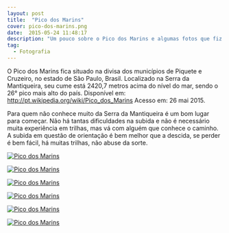 ```yaml
---
layout: post
title:  "Pico dos Marins"
cover: pico-dos-marins.png
date:  2015-05-24 11:48:17
description: "Um pouco sobre o Pico dos Marins e algumas fotos que fiz lá."
tag:
  - Fotografia
---
```


O Pico dos Marins fica situado na divisa dos municípios de Piquete e Cruzeiro, no estado de São Paulo, Brasil. Localizado na Serra da Mantiqueira, seu cume está 2420,7 metros acima do nível do mar, sendo o 26° pico mais alto do país. Disponível em: <a href="http://pt.wikipedia.org/wiki/Pico_dos_Marins" target="_blank">http://pt.wikipedia.org/wiki/Pico_dos_Marins</a> Acesso em: 26 mai 2015.

Para quem não conhece muito da Serra da Mantiqueira é um bom lugar para começar. Não há tantas dificuldades na subida e não é necessário muita experiência em trilhas, mas vá com alguém que conhece o caminho. A subida em questão de orientação é bem melhor que a descida, se perder é bem fácil, há muitas trilhas, não abuse da sorte.



<a data-flickr-embed="true"  href="https://www.flickr.com/photos/jeremiaspereira/17361265054/in/dateposted-public/" title="Pico dos Marins"><img class="img-center img-responsive"  src="https://farm9.staticflickr.com/8763/17361265054_54b389ccc4_c.jpg" alt="Pico dos Marins"></a><script async src="//embedr.flickr.com/assets/client-code.js" charset="utf-8"></script>

<a data-flickr-embed="true"  href="https://www.flickr.com/photos/jeremiaspereira/17360758844/in/dateposted-public/" title="Pico dos Marins"><img class="img-center img-responsive"  src="https://farm6.staticflickr.com/5341/17360758844_d33c0b2c9a_h.jpg"  alt="Pico dos Marins"></a><script async src="//embedr.flickr.com/assets/client-code.js" charset="utf-8"></script>

<a data-flickr-embed="true"  href="https://www.flickr.com/photos/jeremiaspereira/17362818913/in/dateposted-public/" title="Pico dos Marins"><img class="img-center img-responsive"  src="https://farm8.staticflickr.com/7794/17362818913_e9fdd5646d_c.jpg"  alt="Pico dos Marins"></a><script async src="//embedr.flickr.com/assets/client-code.js" charset="utf-8"></script>

<a data-flickr-embed="true"  href="https://www.flickr.com/photos/jeremiaspereira/17184784908/in/dateposted-public/" title="Pico dos Marins"><img class="img-center img-responsive"  src="https://farm8.staticflickr.com/7780/17184784908_b5d0b82679_c.jpg"  alt="Pico dos Marins"></a><script async src="//embedr.flickr.com/assets/client-code.js" charset="utf-8"></script>

<a data-flickr-embed="true"  href="https://www.flickr.com/photos/jeremiaspereira/17370629042/in/dateposted-public/" title="Pico dos Marins"><img class="img-center img-responsive"  src="https://farm8.staticflickr.com/7786/17370629042_07250f3100_c.jpg"  alt="Pico dos Marins"></a><script async src="//embedr.flickr.com/assets/client-code.js" charset="utf-8"></script>

<a data-flickr-embed="true"  href="https://www.flickr.com/photos/jeremiaspereira/17372267131/in/dateposted-public/" title="Pico dos Marins"><img class="img-center img-responsive" src="https://farm9.staticflickr.com/8749/17372267131_07af08e206_c.jpg" alt="Pico dos Marins"></a><script async src="//embedr.flickr.com/assets/client-code.js" charset="utf-8"></script>
